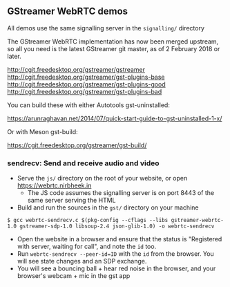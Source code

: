 ## GStreamer WebRTC demos

All demos use the same signalling server in the `signalling/` directory

The GStreamer WebRTC implementation has now been merged upstream, so all
you need is the latest GStreamer git master, as of 2 February 2018 or later.

http://cgit.freedesktop.org/gstreamer/gstreamer
http://cgit.freedesktop.org/gstreamer/gst-plugins-base
http://cgit.freedesktop.org/gstreamer/gst-plugins-good
http://cgit.freedesktop.org/gstreamer/gst-plugins-bad

You can build these with either Autotools gst-uninstalled:

https://arunraghavan.net/2014/07/quick-start-guide-to-gst-uninstalled-1-x/

Or with Meson gst-build:

https://cgit.freedesktop.org/gstreamer/gst-build/

### sendrecv: Send and receive audio and video

* Serve the `js/` directory on the root of your website, or open https://webrtc.nirbheek.in
  - The JS code assumes the signalling server is on port 8443 of the same server serving the HTML
* Build and run the sources in the `gst/` directory on your machine

```console
$ gcc webrtc-sendrecv.c $(pkg-config --cflags --libs gstreamer-webrtc-1.0 gstreamer-sdp-1.0 libsoup-2.4 json-glib-1.0) -o webrtc-sendrecv
```

* Open the website in a browser and ensure that the status is "Registered with server, waiting for call", and note the `id` too.
* Run `webrtc-sendrecv --peer-id=ID` with the `id` from the browser. You will see state changes and an SDP exchange.
* You will see a bouncing ball + hear red noise in the browser, and your browser's webcam + mic in the gst app
